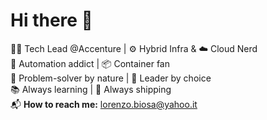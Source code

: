 # Hi there 👋

👨‍💻 Tech Lead @Accenture | ⚙️ Hybrid Infra & ☁️ Cloud Nerd  
🤖 Automation addict | 📦 Container fan<br>
🧠 Problem-solver by nature | 🧭 Leader by choice  
📚 Always learning | 🚀 Always shipping  
📬 **How to reach me:** lorenzo.biosa@yahoo.it
